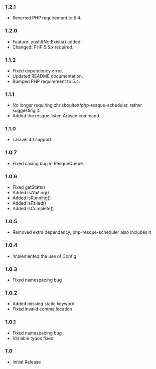 ### 1.2.1
- Reverted PHP requirement to 5.4.

### 1.2.0

- Feature: pushIfNotExists() added.
- Changed: PHP 5.5.x required.

### 1.1.2

- Fixed dependency error.
- Updated README documentation.
- Bumped PHP requirement to 5.4.

### 1.1.1

- No longer requiring chrisboulton/php-resque-scheduler, rather suggesting it.
- Added the resque:listen Artisan command.

### 1.1.0

- Laravel 4.1 support.

### 1.0.7

- Fixed casing bug in ResqueQueue.

### 1.0.6

- Fixed getStats()
- Added isWaiting()
- Added isRunning()
- Added isFailed()
- Added isComplete()

### 1.0.5

- Removed extra dependancy, php-resque-scheduler also includes it

### 1.0.4

- Implemented the use of Config

### 1.0.3

- Fixed namespacing bug

### 1.0.2

- Added missing static keyword
- Fixed invalid comma location

### 1.0.1

- Fixed namespacing bug
- Variable typos fixed

### 1.0

- Initial Release
